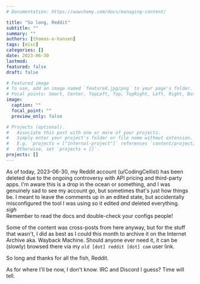 ```yaml
---
# Documentation: https://wowchemy.com/docs/managing-content/

title: "So long, Reddit"
subtitle: ""
summary: ""
authors: [thomas-e-hansen]
tags: [misc]
categories: []
date: 2023-06-30
lastmod:
featured: false
draft: false

# Featured image
# To use, add an image named `featured.jpg/png` to your page's folder.
# Focal points: Smart, Center, TopLeft, Top, TopRight, Left, Right, BottomLeft, Bottom, BottomRight.
image:
  caption: ""
  focal_point: ""
  preview_only: false

# Projects (optional).
#   Associate this post with one or more of your projects.
#   Simply enter your project's folder or file name without extension.
#   E.g. `projects = ["internal-project"]` references `content/project/deep-learning/index.md`.
#   Otherwise, set `projects = []`.
projects: []
---
```


As of today, 2023-06-30, my Reddit account (u/CodingCellist) has been deleted
due to the ongoing controversy with API pricing and third-party apps. I'm aware
this is a drop in the ocean or something, and I was genuinely sad to see my
account go, but sometimes that's just how things be. I meant to leave the
comments up in an edited state, but accidentally misconfigured the tool I was
using so it edited _and_ deleted everything.  
*sigh*  
Remember to read the docs and double-check your configs people!

Some of the content was cross-posts from here anyway, but for the stuff that
wasn't, I did as best as I could this month to archive it on the Internet
Archive aka. Wayback Machine. Should anyone ever need it, it can be (slowly)
browsed there via my `old [dot] reddit [dot] com` user link.

So long and thanks for all the fish, Reddit.


As for where I'll be now, I don't know. IRC and Discord I guess? Time will tell.

